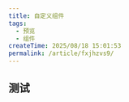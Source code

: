 ```yaml
---
title: 自定义组件
tags:
  - 预览
  - 组件
createTime: 2025/08/18 15:01:53
permalink: /article/fxjhzvs9/
---
```


## 测试

<CustomComponent />


